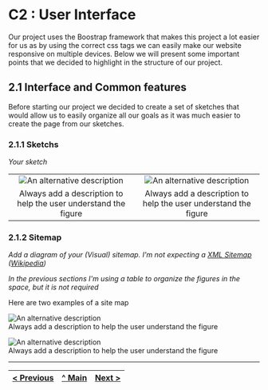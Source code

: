 # C2 : User Interface

Our project uses the Boostrap framework that makes this project a lot easier for us as by using the correct css tags we can easily make our website responsive on multiple devices. Below we will present some important points that we decided to highlight in the structure of our project.

## 2.1 Interface and Common features

Before starting our project we decided to create a set of sketches that would allow us to easily organize all our goals as it was much easier to create the page from our sketches.

### 2.1.1 Sketchs

_Your sketch_

| | |
:---: | :---:
![An alternative description](images/image02.png) | ![An alternative description](images/image06.png)
Always add a description to help the user understand the figure |  Always add a description to help the user understand the figure 

### 2.1.2 Sitemap

_Add a diagram of your (Visual) sitemap. I'm not expecting a [XML Sitemap](https://developers.google.com/search/docs/advanced/sitemaps/build-sitemap#expandable-1) ([Wikipedia](https://en.wikipedia.org/wiki/Sitemaps))_  

_In the previous sections I'm using a table to organize the figures in the space, but it is not required_

Here are two examples of a site map

![An alternative description](images/image08.png)  
Always add a description to help the user understand the figure  

![An alternative description](images/image07.png)  
Always add a description to help the user understand the figure  



---
[< Previous](c1.md) | [^ Main](../../../) | [Next >](c3.md)
:--- | :---: | ---: 
